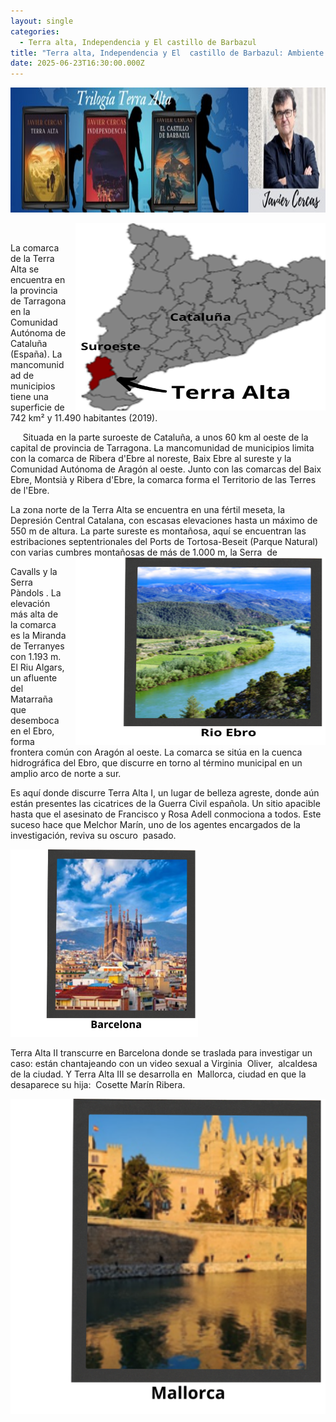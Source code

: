 ```yaml
---
layout: single
categories:
  - Terra alta, Independencia y El castillo de Barbazul
title: "Terra alta, Independencia y El  castillo de Barbazul: Ambiente físico"
date: 2025-06-23T16:30:00.000Z
---
```

<img src="/assets/img/banner.jpg" width="700" height="200">






 <img src="/assets/img/ubicacion-de-terra-alta.png" alt="ubicacion-de-terra-alta" width="400" height="300" style="float: right; margin-left: 15px;">

La comarca de la Terra Alta se encuentra en la provincia de Tarragona en la
Comunidad Autónoma de Cataluña (España). La mancomunidad de municipios tiene
una superficie de 742 km² y 11.490 habitantes (2019).    

     Situada en la parte suroeste de Cataluña, a unos 60 km al oeste de la capital de
provincia de Tarragona. La mancomunidad de municipios limita con la comarca de
Ribera d'Ebre al noreste, Baix Ebre al sureste y la Comunidad Autónoma de
Aragón al oeste. Junto con las comarcas del Baix Ebre, Montsià y Ribera d'Ebre,
la comarca forma el Territorio de las Terres de l'Ebre.


La zona norte de la Terra Alta se encuentra en una fértil meseta, la Depresión Central Catalana, con escasas elevaciones hasta un máximo de 550 m de altura. La parte sureste es montañosa, aquí se encuentran las estribaciones septentrionales del Ports de Tortosa-Beseit (Parque Natural) con varias cumbres montañosas de más de 1.000 m, la Serra  de
<img src="/assets/img/rio-ebro.png" alt="rio-ebro" width="400" height="300" style="float: right; margin-left: 15px;">


 Cavalls y la Serra Pàndols . La elevación más alta de la comarca es la Miranda de Terranyes con 1.193 m. El Riu Algars, un afluente del Matarraña que desemboca en el Ebro, forma frontera común con Aragón al oeste. La comarca se sitúa en la cuenca hidrográfica del Ebro, que discurre en torno al término municipal en un amplio arco de norte a sur.

Es aquí donde discurre Terra Alta I, un lugar de belleza agreste, donde aún están presentes las cicatrices de la Guerra Civil española. Un sitio apacible hasta que el asesinato de Francisco y Rosa Adell conmociona a todos. Este suceso hace que Melchor Marín, uno de los agentes encargados de la investigación, reviva su oscuro  pasado.


<img src="/assets/img/barcelona-6.png" alt="barcelona-6" height="300">



Terra Alta II transcurre en Barcelona donde se traslada para investigar un caso:
están chantajeando con un video sexual a Virginia  Oliver,  alcaldesa de la ciudad. Y Terra Alta III se desarrolla en  Mallorca, ciudad en que la desaparece su hija:  Cosette Marín Ribera.

![](/assets/img/mallorca6.png)
